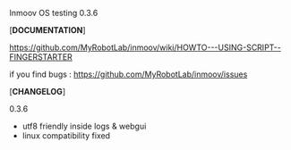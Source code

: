 Inmoov OS
testing 0.3.6

[**DOCUMENTATION**]

https://github.com/MyRobotLab/inmoov/wiki/HOWTO---USING-SCRIPT--FINGERSTARTER  

if you find bugs : https://github.com/MyRobotLab/inmoov/issues

[**CHANGELOG**]  

0.3.6  
- utf8 friendly inside logs & webgui  
- linux compatibility fixed  
